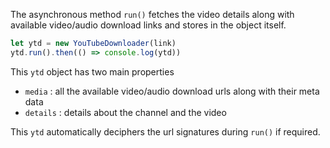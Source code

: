 The asynchronous method `run()` fetches the video details along with available video/audio download links and stores in the object itself.

```javascript
let ytd = new YouTubeDownloader(link)
ytd.run().then(() => console.log(ytd))
```

This `ytd` object has two main properties 
* `media` : all the available video/audio download urls along with their meta data
* `details` : details about the channel and the video

This `ytd` automatically deciphers the url signatures during `run()` if required.